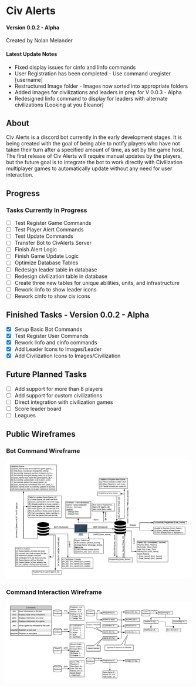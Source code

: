 # Civ Alerts
#### Version 0.0.2 - Alpha
Created by Nolan Melander

#### Latest Update Notes
- Fixed display issues for cinfo and linfo commands
- User Registration has been completed - Use command uregister [username]
- Restructured Image folder - Images now sorted into appropriate folders
- Added images for civilizations and leaders in prep for V 0.0.3 - Alpha
- Redesigned linfo command to display for leaders with alternate civilizations (Looking at you Eleanor)


## About

Civ Alerts is a discord bot currently in the early development stages. It is being created with the goal of being able 
to notify players who have not taken their turn after a specified amount of time, as set by the game host. The first 
release of Civ Alerts will require manual updates by the players, but the future goal is to integrate the bot to work 
directly with Civilization multiplayer games to automatically update without any need for user interaction.

## Progress
### Tasks Currently In Progress
- [ ] Test Register Game Commands
- [ ] Test Player Alert Commands
- [ ] Test Update Commands
- [ ] Transfer Bot to CivAlerts Server
- [ ] Finish Alert Logic
- [ ] Finish Game Update Logic
- [ ] Optimize Database Tables
- [ ] Redesign leader table in database
- [ ] Redesign civilization table in database
- [ ] Create three new tables for unique abilities, units, and infrastructure
- [ ] Rework linfo to show leader icons
- [ ] Rework cinfo to show civ icons

## Finished Tasks - Version 0.0.2 - Alpha
- [x] Setup Basic Bot Commands
- [x] Test Register User Commands
- [x] Rework linfo and cinfo commands
- [x] Add Leader Icons to Images/Leader
- [x] Add Civilization Icons to Images/Civilization

## Future Planned Tasks
- [ ] Add support for more than 8 players
- [ ] Add support for custom civilizations
- [ ] Direct integration with civilization games
- [ ] Score leader board
- [ ] Leagues

## Public Wireframes
### Bot Command Wireframe
![alt text](Images/Wireframe/CivAlert%20Commands.png "Bot Command Wireframe")
### Command Interaction Wireframe
![alt_text](Images/Wireframe/Flow%20Wireframe.png "Bot Command Interaction Wireframe")